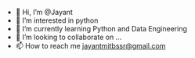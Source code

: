 - 👋 Hi, I’m @Jayant
- 👀 I’m interested in python
- 🌱 I’m currently learning Python and Data Engineering
- 💞️ I’m looking to collaborate on ...
- 📫 How to reach me jayantmitbssr@gmail.com

<!---
jayantbaba/jayantbaba is a ✨ special ✨ repository because its `README.md` (this file) appears on your GitHub profile.
You can click the Preview link to take a look at your changes.
--->
